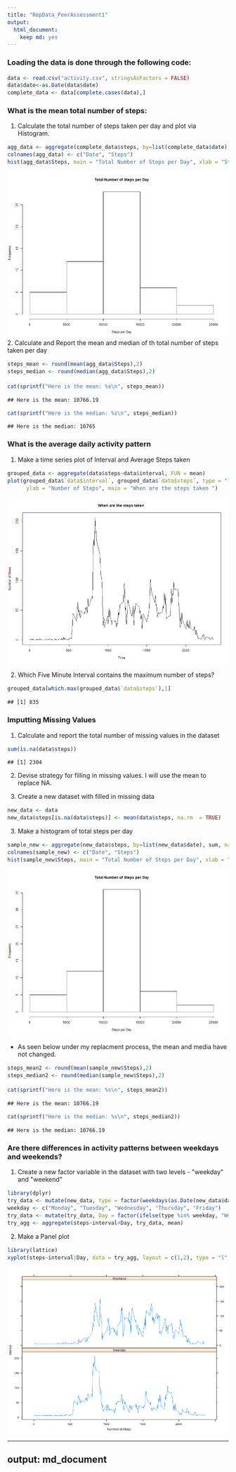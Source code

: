 ```yaml
---
title: "RepData_PeerAssessment1"
output:
  html_document:
    keep md: yes
---
```


### Loading the data is done through the following code:

```r
data <- read.csv("activity.csv", stringsAsFactors = FALSE)
data$date<-as.Date(data$date)
complete_data <- data[complete.cases(data),]
```

### What is the mean total number of steps:
1. Calculate the total number of steps taken per day and plot via Histogram.

```r
agg_data <- aggregate(complete_data$steps, by=list(complete_data$date), sum, na.rm = TRUE)
colnames(agg_data) <- c("Date", "Steps")
hist(agg_data$Steps, main = "Total Number of Steps per Day", xlab = "Steps per Day")
```

![plot of chunk histogram_1](Fig/histogram_1-1.png)
2. Calculate and Report the mean and median of th total number of steps taken per day

```r
steps_mean <- round(mean(agg_data$Steps),2)
steps_median <- round(median(agg_data$Steps),2)

cat(sprintf("Here is the mean: %s\n", steps_mean))
```

```
## Here is the mean: 10766.19
```

```r
cat(sprintf("Here is the median: %s\n", steps_median))
```

```
## Here is the median: 10765
```
### What is the average daily activity pattern
1.  Make a time series plot of Interval and Average Steps taken 

```r
grouped_data <- aggregate(data$steps~data$interval, FUN = mean)
plot(grouped_data$`data$interval`, grouped_data$`data$steps`, type = "l", xlab = "Time", 
      ylab = "Number of Steps", main = "When are the steps taken ")
```

![plot of chunk time_series_plot](Fig/time_series_plot-1.png)

2.  Which Five Minute Interval contains the maximum number of steps?

```r
grouped_data[which.max(grouped_data$`data$steps`),1]
```

```
## [1] 835
```

### Imputting Missing Values
1.  Calculate and report the total number of missing values in the dataset

```r
sum(is.na(data$steps))
```

```
## [1] 2304
```

2. Devise strategy for filling in missing values.  I will use the mean to replace NA.

3. Create a new dataset with filled in missing data

```r
new_data <- data
new_data$steps[is.na(data$steps)] <- mean(data$steps, na.rm  = TRUE)
```

3.  Make a histogram of total steps per day

```r
sample_new <- aggregate(new_data$steps, by=list(new_data$date), sum, na.rm = TRUE)
colnames(sample_new) <- c("Date", "Steps")
hist(sample_new$Steps, main = "Total Number of Steps per Day", xlab = "Steps per Day")
```

![plot of chunk histogram_2](Fig/histogram_2-1.png)

* As seen below under my replacment process, the mean and media have not changed.

```r
steps_mean2 <- round(mean(sample_new$Steps),2)
steps_median2 <- round(median(sample_new$Steps),2)

cat(sprintf("Here is the mean: %s\n", steps_mean2))
```

```
## Here is the mean: 10766.19
```

```r
cat(sprintf("Here is the median: %s\n", steps_median2))
```

```
## Here is the median: 10766.19
```
### Are there differences in activity patterns between weekdays and weekends?
1.  Create a new factor variable in the dataset with two levels - "weekday" and "weekend"

```r
library(dplyr)
try_data <- mutate(new_data, type = factor(weekdays(as.Date(new_data$date))))
weekday <- c("Monday", "Tuesday", "Wednesday", "Thursday", "Friday")
try_data <- mutate(try_data, Day = factor(ifelse(type %in% weekday, "Weekday", "Weekend")))
try_agg <- aggregate(steps~interval+Day, try_data, mean)
```

2.  Make a Panel plot

```r
library(lattice)
xyplot(steps~interval|Day, data = try_agg, layout = c(1,2), type = "l", xlab = "Number of Steps", ylab = "Interval")
```

![plot of chunk xyplot](Fig/xyplot-1.png)

---
output: md_document
---
